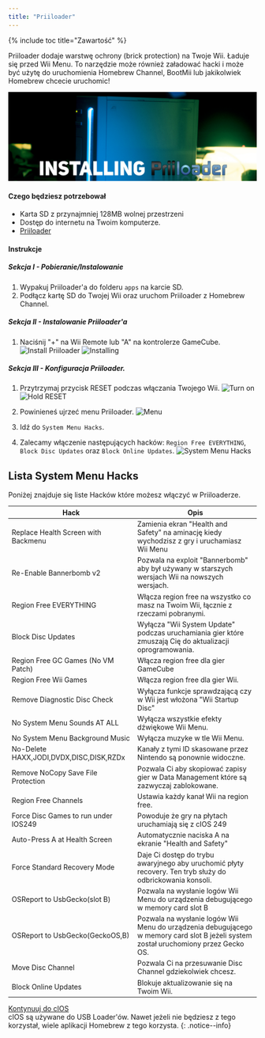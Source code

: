 ```yaml
---
title: "Priiloader"
---
```


{% include toc title="Zawartość" %}

Priiloader dodaje warstwę ochrony (brick protection) na Twoje Wii. Ładuje się przed Wii Menu. To narzędzie może również załadować hacki i może być użytę do uruchomienia Homebrew Channel, BootMii lub jakikolwiek Homebrew chcecie uruchomic!

![Priiloader](/images/priiloader.jpg)

#### Czego będziesz potrzebował
* Karta SD z przynajmniej 128MB wolnej przestrzeni
* Dostęp do internetu na Twoim komputerze.
* [Priiloader](/assets/files/Priiloader_v0_8_2.zip)

#### Instrukcje

##### Sekcja I - Pobieranie/Instalowanie

1. Wypakuj Priiloader'a do folderu `apps` na karcie SD.
2. Podłącz kartę SD do Twojej Wii oraz uruchom Priiloader z Homebrew Channel.

##### Sekcja II - Instalowanie Priiloader'a

1. Naciśnij "+" na Wii Remote lub "A" na kontrolerze GameCube.
![Install Priiloader](/images/Priiloader/2.jpg)
![Installing](/images/Priiloader/3.jpg)

##### Sekcja III - Konfiguracja Priiloader.

1. Przytrzymaj przycisk RESET podczas włączania Twojego Wii.
![Turn on](/images/Priiloader/5.jpg)
![Hold RESET](/images/Priiloader/4.jpg)

2. Powinieneś ujrzeć menu Priiloader.
![Menu](/images/Priiloader/6.jpg)
3. Idź do `System Menu Hacks`.
4. Zalecamy włączenie następujących hacków: `Region Free EVERYTHING`, `Block Disc Updates` oraz `Block Online Updates`.
![System Menu Hacks](/images/Priiloader/7.jpg)

## Lista System Menu Hacks

Poniżej znajduje się liste Hacków które możesz włączyć w Priiloaderze.

|                  Hack                   |                                                                 Opis                                                               |
|-----------------------------------------|------------------------------------------------------------------------------------------------------------------------------------|
| Replace Health Screen with Backmenu     | Zamienia ekran "Health and Safety" na aminację kiedy wychodzisz z gry i uruchamiasz Wii Menu                                       |
| Re-Enable Bannerbomb v2                 | Pozwala na exploit "Bannerbomb" aby był używany w starszych wersjach Wii na nowszych wersjach.                                     |
| Region Free EVERYTHING                  | Włącza region free na wszystko co masz na Twoim Wii, łącznie z rzeczami pobranymi.                                                 |
| Block Disc Updates                      | Wyłącza "Wii System Update" podczas uruchamiania gier które zmuszają Cię do aktualizacji oprogramowania.                           |
| Region Free GC Games (No VM Patch)      | Włącza region free dla gier GameCube                                                                                               |
| Region Free Wii Games                   | Włącza region free dla gier Wii.                                                                                                   |
| Remove Diagnostic Disc Check            | Wyłącza funkcje sprawdzającą czy w Wii jest włożona "Wii Startup Disc"                                                             |
| No System Menu Sounds AT ALL            | Wyłącza wszystkie efekty dźwiękowe Wii Menu.                                                                                       |
| No System Menu Background Music         | Wyłącza muzyke w tle Wii Menu.                                                                                                     |
| No-Delete HAXX,JODI,DVDX,DISC,DISK,RZDx | Kanały z tymi ID skasowane przez Nintendo są ponownie widoczne.                                                                    |
| Remove NoCopy Save File Protection      | Pozwala Ci aby skopiować zapisy gier w Data Management które są zazwyczaj zablokowane.                                             |
| Region Free Channels                    | Ustawia każdy kanał Wii na region free.                                                                                            | 
| Force Disc Games to run under IOS249    | Powoduje że gry na płytach uruchamiają się z cIOS 249                                                                              |
| Auto-Press A at Health Screen           | Automatycznie naciska A na ekranie "Health and Safety"                                                                             |
| Force Standard Recovery Mode            | Daje Ci dostęp do trybu awaryjnego aby uruchomić płyty recovery. Ten tryb służy do odbrickowania konsoli.                          |
| OSReport to UsbGecko(slot B)            | Pozwala na wysłanie logów Wii Menu do urządzenia debugującego w memory card slot B                                                 |
| OSReport to UsbGecko(GeckoOS,B)         | Pozwala na wysłanie logów Wii Menu do urządzenia debugującego w memory card slot B jeżeli system został uruchomiony przez Gecko OS.|
| Move Disc Channel                       | Pozwala Ci na przesuwanie Disc Channel gdziekolwiek chcesz.                                                                        |
| Block Online Updates                    | Blokuje aktualizowanie się na Twoim Wii.                                                                                           |

[Kontynuuj do cIOS](cios)<br>
cIOS są używane do USB Loader'ów. Nawet jeżeli nie będziesz z tego korzystał, wiele aplikacji Homebrew z tego korzysta.
{: .notice--info}
